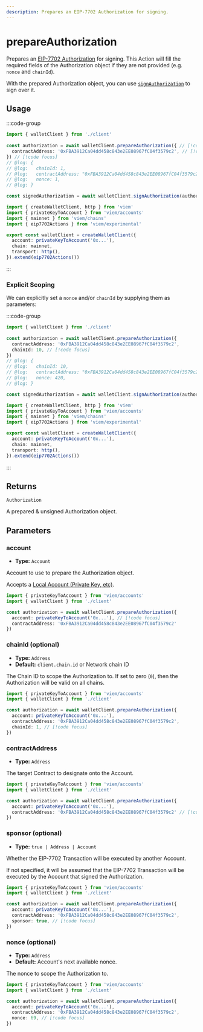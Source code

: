```yaml
---
description: Prepares an EIP-7702 Authorization for signing.
---
```


# prepareAuthorization

Prepares an [EIP-7702 Authorization](https://eips.ethereum.org/EIPS/eip-7702) for signing. 
This Action will fill the required fields of the Authorization object if they are not provided (e.g. `nonce` and `chainId`).

With the prepared Authorization object, you can use [`signAuthorization`](/experimental/eip7702/signAuthorization) to sign over it.

## Usage

:::code-group

```ts twoslash [example.ts]
import { walletClient } from './client'
 
const authorization = await walletClient.prepareAuthorization({ // [!code focus]
  contractAddress: '0xFBA3912Ca04dd458c843e2EE08967fC04f3579c2', // [!code focus]
}) // [!code focus]
// @log: {
// @log:   chainId: 1,
// @log:   contractAddress: "0xFBA3912Ca04dd458c843e2EE08967fC04f3579c2",
// @log:   nonce: 1,
// @log: }

const signedAuthorization = await walletClient.signAuthorization(authorization)
```

```ts twoslash [client.ts] filename="client.ts"
import { createWalletClient, http } from 'viem'
import { privateKeyToAccount } from 'viem/accounts'
import { mainnet } from 'viem/chains'
import { eip7702Actions } from 'viem/experimental'

export const walletClient = createWalletClient({
  account: privateKeyToAccount('0x...'),
  chain: mainnet,
  transport: http(),
}).extend(eip7702Actions())
```

:::

### Explicit Scoping

We can explicitly set a `nonce` and/or `chainId` by supplying them as parameters:

:::code-group

```ts twoslash [example.ts]
import { walletClient } from './client'
 
const authorization = await walletClient.prepareAuthorization({
  contractAddress: '0xFBA3912Ca04dd458c843e2EE08967fC04f3579c2',
  chainId: 10, // [!code focus]
})
// @log: {
// @log:   chainId: 10,
// @log:   contractAddress: "0xFBA3912Ca04dd458c843e2EE08967fC04f3579c2",
// @log:   nonce: 420,
// @log: }

const signedAuthorization = await walletClient.signAuthorization(authorization)
```

```ts twoslash [client.ts] filename="client.ts"
import { createWalletClient, http } from 'viem'
import { privateKeyToAccount } from 'viem/accounts'
import { mainnet } from 'viem/chains'
import { eip7702Actions } from 'viem/experimental'

export const walletClient = createWalletClient({
  account: privateKeyToAccount('0x...'),
  chain: mainnet,
  transport: http(),
}).extend(eip7702Actions())
```

:::

## Returns

`Authorization`

A prepared & unsigned Authorization object.

## Parameters

### account

- **Type:** `Account`

Account to use to prepare the Authorization object. 

Accepts a [Local Account (Private Key, etc)](/docs/clients/wallet#local-accounts-private-key-mnemonic-etc).

```ts twoslash
import { privateKeyToAccount } from 'viem/accounts'
import { walletClient } from './client'

const authorization = await walletClient.prepareAuthorization({
  account: privateKeyToAccount('0x...'), // [!code focus]
  contractAddress: '0xFBA3912Ca04dd458c843e2EE08967fC04f3579c2'
}) 
```

### chainId (optional)

- **Type:** `Address`
- **Default:** `client.chain.id` or Network chain ID

The Chain ID to scope the Authorization to. If set to zero (`0`), then the Authorization will
be valid on all chains.

```ts twoslash
import { privateKeyToAccount } from 'viem/accounts'
import { walletClient } from './client'

const authorization = await walletClient.prepareAuthorization({
  account: privateKeyToAccount('0x...'),
  contractAddress: '0xFBA3912Ca04dd458c843e2EE08967fC04f3579c2',
  chainId: 1, // [!code focus]
}) 
```

### contractAddress

- **Type:** `Address`

The target Contract to designate onto the Account.

```ts twoslash
import { privateKeyToAccount } from 'viem/accounts'
import { walletClient } from './client'

const authorization = await walletClient.prepareAuthorization({
  account: privateKeyToAccount('0x...'),
  contractAddress: '0xFBA3912Ca04dd458c843e2EE08967fC04f3579c2' // [!code focus]
}) 
```

### sponsor (optional)

- **Type:** `true | Address | Account`

Whether the EIP-7702 Transaction will be executed by another Account.

If not specified, it will be assumed that the EIP-7702 Transaction will be executed by the Account that signed the Authorization.

```ts twoslash
import { privateKeyToAccount } from 'viem/accounts'
import { walletClient } from './client'

const authorization = await walletClient.prepareAuthorization({
  account: privateKeyToAccount('0x...'),
  contractAddress: '0xFBA3912Ca04dd458c843e2EE08967fC04f3579c2',
  sponsor: true, // [!code focus]
}) 
```

### nonce (optional)

- **Type:** `Address`
- **Default:** Account's next available nonce.

The nonce to scope the Authorization to.

```ts twoslash
import { privateKeyToAccount } from 'viem/accounts'
import { walletClient } from './client'

const authorization = await walletClient.prepareAuthorization({
  account: privateKeyToAccount('0x...'),
  contractAddress: '0xFBA3912Ca04dd458c843e2EE08967fC04f3579c2',
  nonce: 69, // [!code focus]
}) 
```